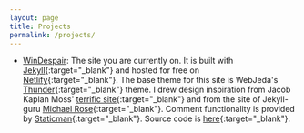 ```yaml
---
layout: page
title: Projects
permalink: /projects/
---
```

* [WinDespair](https://www.WinDespair.com): The site you are currently on. It is built with [Jekyll](https://jekyllrb.com/){:target="_blank"} and hosted for free on [Netlify](https://www.netlify.com/){:target="_blank"}. The base theme for this site is WebJeda's [Thunder](http://webjeda.com/thunder/){:target="_blank"} theme. I drew design inspiration from Jacob Kaplan Moss' [terrific site](https://jacobian.org/){:target="_blank"} and from the site of Jekyll-guru [Michael Rose](https://mademistakes.com/){:target="_blank"}. Comment functionality is provided by [Staticman](https://staticman.net/){:target="_blank"}. Source code is [here](https://github.com/GonzaloZiadi/windespair/){:target="_blank"}.
